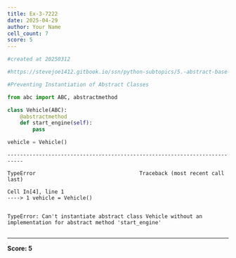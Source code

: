 ```yaml
---
title: Ex-3-7222
date: 2025-04-29
author: Your Name
cell_count: 7
score: 5
---
```


```python
#created at 20250312
```


```python
#https://stevejoe1412.gitbook.io/ssn/python-subtopics/5.-abstract-base-classes-abcs
```


```python
#Preventing Instantiation of Abstract Classes
```


```python
from abc import ABC, abstractmethod
```


```python
class Vehicle(ABC):
    @abstractmethod
    def start_engine(self):
        pass


```


```python
vehicle = Vehicle()
```


    ---------------------------------------------------------------------------

    TypeError                                 Traceback (most recent call last)

    Cell In[4], line 1
    ----> 1 vehicle = Vehicle()


    TypeError: Can't instantiate abstract class Vehicle without an implementation for abstract method 'start_engine'



```python

```


---
**Score: 5**